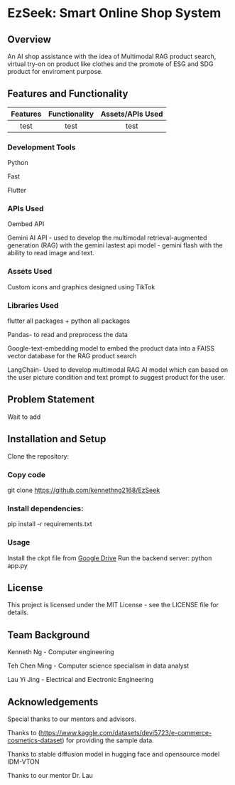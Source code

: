 # EzSeek: Smart Online Shop System
## Overview
An AI shop assistance with the idea of Multimodal RAG product search, virtual try-on on product like clothes and the promote of ESG and SDG product for enviroment purpose.


## Features and Functionality
Features | Functionality | Assets/APIs Used
:-------------------------:|:-------------------------:|:-------------------------:
test | test | test

### Development Tools
Python 

Fast

Flutter
### APIs Used
Oembed API

Gemini AI API - used to develop the multimodal retrieval-augmented generation (RAG) with the gemini lastest api model - gemini flash with the ability to read image and text. 

### Assets Used
Custom icons and graphics designed using TikTok

### Libraries Used
flutter all packages + python all packages

Pandas- to read and preprocess the data

Google-text-embedding model to embed the product data into a FAISS vector database for the RAG product search

LangChain- Used to develop multimodal RAG AI model which can based on the user picture condition and text prompt to suggest product for the user. 

## Problem Statement
Wait to add

## Installation and Setup
Clone the repository:

### Copy code
git clone https://github.com/kennethng2168/EzSeek


### Install dependencies:
pip install -r requirements.txt

### Usage
Install the ckpt file from [Google Drive](https://drive.google.com/drive/folders/19DvmOfsvnP8m6WpPkYe2AJYmiH4ROzvn?usp=sharing)
Run the backend server:
python app.py




## License
This project is licensed under the MIT License - see the LICENSE file for details.

## Team Background
Kenneth Ng - Computer engineering

Teh Chen Ming - Computer science specialism in data analyst 

Lau Yi Jing  - Electrical and Electronic Engineering 

## Acknowledgements
Special thanks to our mentors and advisors.

Thanks to (https://www.kaggle.com/datasets/devi5723/e-commerce-cosmetics-dataset) for providing the sample data.

Thanks to stable diffusion model in hugging face and opensource model IDM-VTON

Thanks to our mentor Dr. Lau
